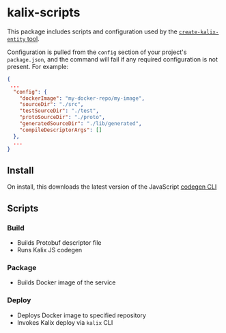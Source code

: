 # kalix-scripts

This package includes scripts and configuration used by the [`create-kalix-entity` tool](../create-kalix-entity).

Configuration is pulled from the `config` section of your project's `package.json`, and the command will fail if any required configuration is not present. For example:

```json
{
 ...
  "config": {
    "dockerImage": "my-docker-repo/my-image",
    "sourceDir": "./src",
    "testSourceDir": "./test",
    "protoSourceDir": "./proto",
    "generatedSourceDir": "./lib/generated",
    "compileDescriptorArgs": []
  },
  ...
}
```

## Install

On install, this downloads the latest version of the JavaScript [codegen CLI](../../codegen)

## Scripts

### Build

- Builds Protobuf descriptor file
- Runs Kalix JS codegen

### Package

- Builds Docker image of the service

### Deploy

- Deploys Docker image to specified repository
- Invokes Kalix deploy via `kalix` CLI
